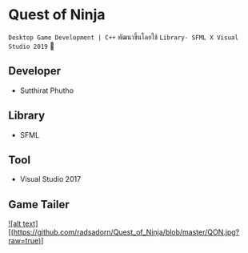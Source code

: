 # Quest of Ninja

` Desktop Game Development | C++ ` พัฒนาขึ้นโดยใช้ ` Library- SFML X Visual Studio 2019 ` 👾

## Developer

* Sutthirat Phutho

## Library

* SFML

## Tool 

* Visual Studio 2017

## Game Tailer

[![alt text][(https://github.com/radsadorn/Quest_of_Ninja/blob/master/QON.jpg?raw=true)]](https://www.youtube.com/watch?v=zPIRKE5LVkM&t=12s)
